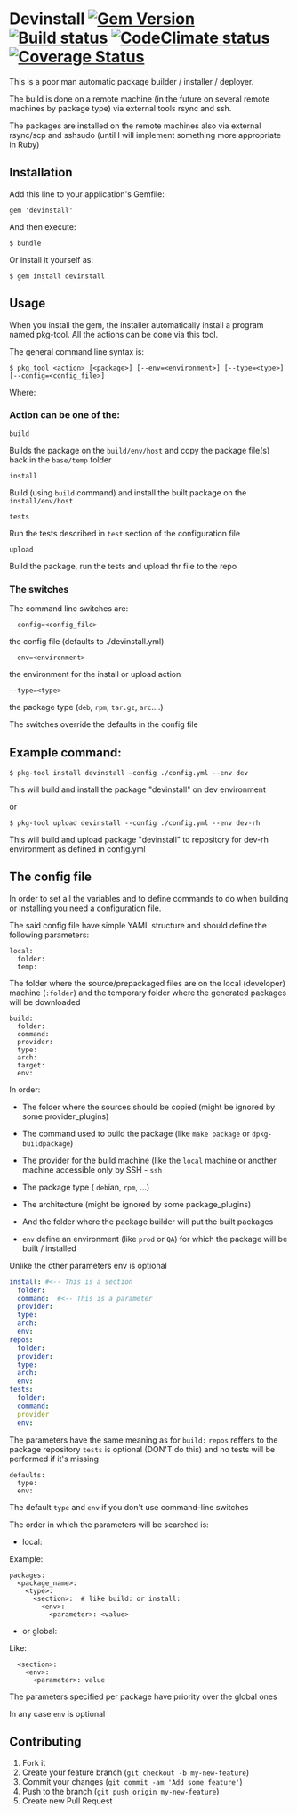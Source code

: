 # Devinstall  [![Gem Version][GV img]][Gem Version]  [![Build status][Build img]][Build status]  [![CodeClimate status][CodeClimate img]][CodeClimate status]  [![Coverage Status][Coverage img]][Coverage Status]

[Gem Version]: https://rubygems.org/gems/devinstall

[GV img]: https://badge.fury.io/rb/devinstall.png

[Build status]: https://travis-ci.org/dragosboca/devinstall

[Build img]: https://travis-ci.org/dragosboca/devinstall.png

[CodeClimate Status]: https://codeclimate.com/github/dragosboca/devinstall

[CodeClimate img]: https://codeclimate.com/github/dragosboca/devinstall.png

[Coverage Status]: https://coveralls.io/r/dragosboca/devinstall?branch=master

[Coverage img]: https://coveralls.io/repos/dragosboca/devinstall/badge.png?branch=master

This is a poor man automatic package builder / installer / deployer.

The build is done on a remote machine (in the future on several remote machines by package type)
via external tools rsync and ssh.

The packages are installed on the remote machines also via external rsync/scp and sshsudo
(until I will implement something more appropriate in Ruby)

## Installation

Add this line to your application's Gemfile:

    gem 'devinstall'

And then execute:

    $ bundle

Or install it yourself as:

    $ gem install devinstall

## Usage

When you install the gem, the installer automatically install a program named pkg-tool. 
All the actions can be done via this tool.

The general command line syntax is:

	$ pkg_tool <action> [<package>] [--env=<environment>] [--type=<type>] [--config=<config_file>]

Where:

### Action can be one of the:

    build

Builds the package on the `build/env/host` and copy the package file(s) back in the `base/temp` folder

    install

Build (using `build` command) and install the built package on the `install/env/host`

    tests

Run the tests described in `test` section of the configuration file

    upload

Build the package, run the tests and upload thr file to the repo

### The switches

The command line switches are:

    --config=<config_file>
  the config file (defaults to ./devinstall.yml)

    --env=<environment>
  the environment for the install or upload action

    --type=<type>
  the package type (`deb`, `rpm`, `tar.gz`, `arc`....)

The switches override the defaults in the config file

## Example command:

    $ pkg-tool install devinstall –config ./config.yml --env dev

This will build and install the package "devinstall" on dev environment

or

    $ pkg-tool upload devinstall --config ./config.yml --env dev-rh

This will build and upload package "devinstall" to repository for dev-rh environment as defined in config.yml

## The config file

In order to set all the variables and to define commands to do when building or installing you need a configuration file.

The said config file have simple YAML structure and should define the following parameters:

    local:    
      folder:
      temp:

The folder where the source/prepackaged files are on the local (developer) machine (`:folder`) and the
temporary folder where the generated packages will be downloaded

    build:
      folder: 
      command:
      provider:
      type:
      arch:
      target:
      env:

In order:

  - The folder where the sources should be copied (might be ignored by some provider_plugins)

  - The command used to build the package (like `make package` or `dpkg-buildpackage`)

  - The provider for the build machine (like the `local` machine or another machine
  accessible only by SSH - `ssh` 

  - The package type ( `deb`ian, `rpm`, ...)

  - The architecture (might be ignored by some package_plugins)

  - And the folder where the package builder will put the built packages

  - `env` define an environment (like `prod` or `QA`) for which the package will be built / installed

Unlike the other parameters env is optional 

```yaml  
install: #<-- This is a section
  folder:
  command:  #<-- This is a parameter
  provider:
  type:
  arch:
  env:		
repos:
  folder:
  provider:
  type:
  arch:
  env:
tests:
  folder:
  command:
  provider
  env:
```              
The parameters have the same meaning as for `build:`
 `repos` reffers to the package repository
 `tests` is optional (DON'T do this) and no tests will be performed if it's missing

    defaults:
      type:
      env:
              
The default `type` and `env` if you don't use command-line switches


The order in which the parameters will be searched is:

  - local:

Example:

    packages:
      <package_name>:
        <type>:
          <section>:  # like build: or install:
            <env>:
              <parameter>: <value>
            
              
  - or global:

Like:

      <section>:
        <env>:
          <parameter>: value

The parameters specified per package have priority over the global ones

In any case `env` is optional

## Contributing

1. Fork it
2. Create your feature branch (`git checkout -b my-new-feature`)
3. Commit your changes (`git commit -am 'Add some feature'`)
4. Push to the branch (`git push origin my-new-feature`)
5. Create new Pull Request

